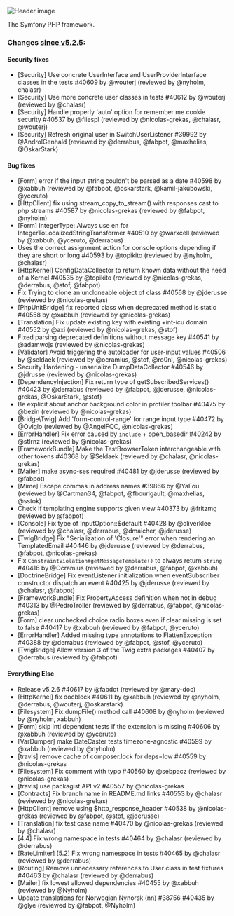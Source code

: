 ![Header image](https://repository-images.githubusercontent.com/458058/af6a9d00-9374-11e9-887c-917673d9fe68)

The Symfony PHP framework.

### Changes [since v5.2.5](https://github.com/symfony/symfony/compare/v5.2.5...v5.2.6):

#### Security fixes

 * [Security] Use concrete UserInterface and UserProviderInterface classes in the tests #40609 by @wouterj (reviewed by @nyholm, chalasr)
 * [Security] Use more concrete user classes in tests #40612 by @wouterj (reviewed by @chalasr)
 * [Security] Handle properly 'auto' option for remember me cookie security #40537 by @fliespl (reviewed by @nicolas-grekas, @chalasr, @wouterj)
 * [Security] Refresh original user in SwitchUserListener #39992 by @AndrolGenhald (reviewed by @derrabus, @fabpot, @maxhelias, @OskarStark)

#### Bug fixes

 * [Form] error if the input string couldn't be parsed as a date #40598 by @xabbuh (reviewed by @fabpot, @oskarstark, @kamil-jakubowski, @yceruto)
 * [HttpClient] fix using stream_copy_to_stream() with responses cast to php streams #40587 by @nicolas-grekas (reviewed by @fabpot, @nyholm)
 * [Form] IntegerType: Always use en for IntegerToLocalizedStringTransformer #40510 by @warxcell (reviewed by @xabbuh, @yceruto, @derrabus)
 * Uses the correct assignment action for console options depending if they are short or long #40593 by @topikito (reviewed by @nyholm, @chalasr)
 * [HttpKernel] ConfigDataCollector to return known data without the need of a Kernel #40535 by @topikito (reviewed by @nicolas-grekas, @derrabus, @stof, @fabpot)
 * Fix Trying to clone an uncloneable object of class #40568 by @jderusse (reviewed by @nicolas-grekas)
 * [PhpUnitBridge] fix reported class when deprecated method is static #40558 by @xabbuh (reviewed by @nicolas-grekas)
 * [Translation] Fix update existing key with existing +int-icu domain #40552 by @axi (reviewed by @nicolas-grekas, @stof)
 * Fixed parsing deprecated definitions without message key #40541 by @adamwojs (reviewed by @nicolas-grekas)
 * [Validator] Avoid triggering the autoloader for user-input values #40506 by @seldaek (reviewed by @ocramius, @stof, @ro0nl, @nicolas-grekas)
 * Security Hardening - unserialize DumpDataCollector #40546 by @jdrusse (reviewed by @nicolas-grekas)
 * [DependencyInjection] Fix return type of getSubscribedServices() #40423 by @derrabus (reviewed by @fabpot, @jderusse, @nicolas-grekas, @OskarStark, @stof)
 * Be explicit about anchor background color in profiler toolbar #40475 by @bezin (reviewed by @nicolas-grekas)
 * [Bridge\Twig] Add 'form-control-range' for range input type #40472 by @Oviglo (reviewed by @AngelFQC, @nicolas-grekas)
 * [ErrorHandler] Fix error caused by `include` + open_basedir #40242 by @stlrnz (reviewed by @nicolas-grekas)
 * [FrameworkBundle] Make the TestBrowserToken interchangeable with other tokens #40368 by @Seldaek (reviewed by @chalasr, @nicolas-grekas)
 * [Mailer] make async-ses required #40481 by @jderusse (reviewed by @fabpot)
 * [Mime] Escape commas in address names #39866 by @YaFou (reviewed by @Cartman34, @fabpot, @fbourigault, @maxhelias, @sstok)
 * Check if templating engine supports given view #40373 by @fritzmg (reviewed by @fabpot)
 * [Console] Fix type of InputOption::$default #40428 by @oliverklee (reviewed by @chalasr, @derrabus, @dmaicher, @jderusse)
 * [TwigBridge] Fix "Serialization of 'Closure'" error when rendering an TemplatedEmail #40446 by @jderusse (reviewed by @derrabus, @fabpot, @nicolas-grekas)
 * Fix `ConstraintViolation#getMessageTemplate()` to always return `string` #40416 by @Ocramius (reviewed by @derrabus, @fabpot, @xabbuh)
 * [DoctrineBridge] Fix eventListener initialization when eventSubscriber constructor dispatch an event #40425 by @jderusse (reviewed by @chalasr, @fabpot)
 * [FrameworkBundle] Fix PropertyAccess definition when not in debug #40313 by @PedroTroller (reviewed by @derrabus, @fabpot, @nicolas-grekas)
 * [Form] clear unchecked choice radio boxes even if clear missing is set to false #40417 by @xabbuh (reviewed by @fabpot, @yceruto)
 * [ErrorHandler] Added missing type annotations to FlattenException #40388 by @derrabus (reviewed by @fabpot, @stof, @yceruto)
 * [TwigBridge] Allow version 3 of the Twig extra packages #40407 by @derrabus (reviewed by @fabpot)

#### Everything Else

 * Release v5.2.6 #40617 by @fabdot (reviewed by @mary-doc)
 * [HttpKernel] fix docblock #40611 by @xabbuh (reviewed by @nyholm, @derrabus, @wouterj, @oskarstark)
 * [Filesystem] Fix dumpFile() method call #40608 by @nyholm (reviewed by @nyholm, xabbuh)
 * [Form] skip intl dependent tests if the extension is missing #40606 by @xabbuh (reviewed by @yceruto)
 * [VarDumper] make DateCaster tests timezone-agnostic #40599 by @xabbuh (reviewed by @nyholm)
 * [travis] remove cache of composer.lock for deps=low #40559 by @nicolas-grekas
 * [Filesystem] Fix comment with typo #40560 by @sebpacz (reviewed by @nicolas-grekas)
 * [travis] use packagist API v2 #40557 by @nicolas-grekas
 * [Contracts] Fix branch name in README.md links #40553 by @chalasr (reviewed by @nicolas-grekas)
 * [HttpClient] remove using $http_response_header #40538 by @nicolas-grekas (reviewed by @fabpot, @stof, @jderusse)
 * [Translation] fix test case name #40470 by @nicolas-grekas (reviewed by @chalasr)
 * [4.4] Fix wrong namespace in tests #40464 by @chalasr (reviewed by @derrabus)
 * [RateLimiter] [5.2] Fix wrong namespace in tests #40465 by @chalasr (reviewed by @derrabus)
 * [Routing] Remove unnecessary references to User class in test fixtures #40463 by @chalasr (reviewed by @derrabus)
 * [Mailer] fix lowest allowed dependencies #40455 by @xabbuh (reviewed by @Nyholm)
 * Update translations for Norwegian Nynorsk (nn) #38756 #40435 by @glye (reviewed by @fabpot, @Nyholm)
